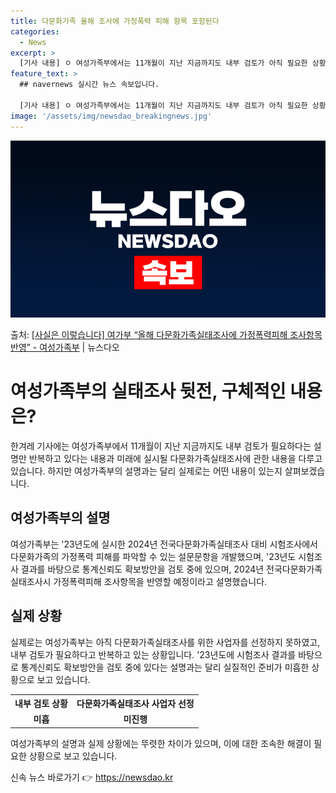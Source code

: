 ```yaml
---
title: 다문화가족 올해 조사에 가정폭력 피해 항목 포함된다
categories:
  - News
excerpt: >
  [기사 내용] ㅇ 여성가족부에서는 11개월이 지난 지금까지도 내부 검토가 아직 필요한 상황 이란 말만 반복하…
feature_text: >
  ## navernews 실시간 뉴스 속보입니다.

  [기사 내용] ㅇ 여성가족부에서는 11개월이 지난 지금까지도 내부 검토가 아직 필요한 상황 이란 말만 반복하…
image: '/assets/img/newsdao_breakingnews.jpg'
---
```


![뉴스다오 속보](/assets/img/newsdao_breakingnews.jpg)

<p>출처: <a href="https://newsdao.kr/3335" rel="dofollow">[사실은 이렇습니다] 여가부 “올해 다문화가족실태조사에 가정폭력피해 조사항목 반영” - 여성가족부</a> | 뉴스다오</p>

<h1>여성가족부의 실태조사 뒷전, 구체적인 내용은?</h1>
<p data-ke-size="size16">한겨레 기사에는 여성가족부에서 11개월이 지난 지금까지도 내부 검토가 필요하다는 설명만 반복하고 있다는 내용과 미래에 실시될 다문화가족실태조사에 관한 내용을 다루고 있습니다. 하지만 여성가족부의 설명과는 달리 실제로는 어떤 내용이 있는지 살펴보겠습니다.</p>

<h2>여성가족부의 설명</h2>
<p data-ke-size="size16">여성가족부는 '23년도에 실시한 2024년 전국다문화가족실태조사 대비 시험조사에서 다문화가족의 가정폭력 피해를 파악할 수 있는 설문문항을 개발했으며, '23년도 시험조사 결과를 바탕으로 통계신뢰도 확보방안을 검토 중에 있으며, 2024년 전국다문화가족실태조사시 가정폭력피해 조사항목을 반영할 예정이라고 설명했습니다.</p>

<h2>실제 상황</h2>
<p data-ke-size="size16">실제로는 여성가족부는 아직 다문화가족실태조사를 위한 사업자를 선정하지 못하였고, 내부 검토가 필요하다고 반복하고 있는 상황입니다. '23년도에 시험조사 결과를 바탕으로 통계신뢰도 확보방안을 검토 중에 있다는 설명과는 달리 실질적인 준비가 미흡한 상황으로 보고 있습니다.</p>

<table>
	<tr>
		<th>내부 검토 상황</th>
		<th>다문화가족실태조사 사업자 선정</th>
	</tr>
	<tr>
		<td style="text-align: center; height: 17px;"><b>미흡</b></td>
		<td style="text-align: center; height: 17px;"><b>미진행</b></td>
	</tr>
</table>

<p data-ke-size="size16">여성가족부의 설명과 실제 상황에는 뚜렷한 차이가 있으며, 이에 대한 조속한 해결이 필요한 상황으로 보고 있습니다.</p> 

신속 뉴스 바로가기 👉 <a href="https://newsdao.kr" rel="dofollow">https://newsdao.kr</a>


